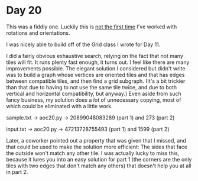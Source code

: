 # Day 20

This was a fiddly one. Luckily this is [not the first time](http://patft.uspto.gov/netacgi/nph-Parser?Sect1=PTO2&Sect2=HITOFF&p=1&u=%2Fnetahtml%2FPTO%2Fsearch-bool.html&r=1&f=G&l=50&co1=AND&d=PTXT&s1=6161078.PN.&OS=PN/6161078&RS=PN/6161078)
I've worked with rotations and orientations.

I was nicely able to build off of the Grid class I wrote for Day 11.

I did a fairly obvious exhaustive search, relying on the fact that not many
tiles will fit. It runs plenty fast enough, it turns out. I feel like there
are many improvements possible. The elegant solution I considered but didn't
write was to build a graph whose vertices are oriented tiles and that has
edges between compatible tiles, and then find a grid subgraph. (It's a bit
trickier than that due to having to not use the same tile twice, and due to
both vertical and horizontal compatibility, but anyway.) Even aside from such
fancy business, my solution does a *lot* of unnecessary copying, most of which
could be eliminated with a little work.

sample.txt -> aoc20.py -> 20899048083289 (part 1) and 273 (part 2)

input.txt -> aoc20.py -> 47213728755493 (part 1) and 1599 (part 2)

Later, a coworker pointed out a property that was given that I missed, and
that could be used to make the solution more efficient: The sides that face
the outside won't match any other tile. I was actually lucky to miss this,
because it lures you into an easy solution for part 1 (the corners are the
only tiles with two edges that don't match any others) that doesn't help you
at all in part 2.
